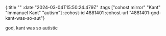 {:title ""
 :date "2024-03-04T15:50:24.479Z"
 :tags ["cohost mirror" "Kant" "Immanuel Kant" "autism"]
 :cohost-id 4881401
 :cohost-url "4881401-god-kant-was-so-aut"}

god, kant was so autistic
